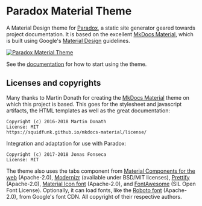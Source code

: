 # Paradox Material Theme

A Material Design theme for [Paradox], a static site generator geared
towards project documentation. It is based on the excellent [MkDocs Material], which is built
using Google's [Material Design] guidelines.

[![Paradox Material Theme](src/main/paradox/images/material.png)][Paradox Material Theme]

See the [documentation][Paradox Material Theme] for how to start using the theme.

## Licenses and copyrights

Many thanks to Martin Donath for creating the [MkDocs Material] theme on which
this project is based. This goes for the stylesheet and javascript artifacts,
the HTML templates as well as the great documentation:

    Copyright (c) 2016-2018 Martin Donath
    License: MIT
    https://squidfunk.github.io/mkdocs-material/license/

Integration and adaptation for use with Paradox:

    Copyright (c) 2017-2018 Jonas Fonseca
    License: MIT

The theme also uses the tabs component from [Material Components for the web] (Apache-2.0),
[Modernizr] (available under BSD/MIT licenses), [Prettify] (Apache-2.0),
[Material Icon font] (Apache-2.0), and [FontAwesome] (SIL Open Font License).
Optionally, it can load fonts, like the [Roboto font] (Apache-2.0), from Google's font CDN.
All copyright of their respective authors.

 [Paradox]: https://github.com/lightbend/paradox
 [Paradox Material Theme]: https://sbt.github.io/sbt-paradox-material-theme/
 [MkDocs Material]: https://github.com/squidfunk/mkdocs-material
 [Material Design]: https://material.io/guidelines/material-design/
 [FontAwesome]: http://fontawesome.io/
 [Modernizr]: https://www.modernizr.com
 [Prettify]: https://github.com/google/code-prettify
 [Roboto font]: https://github.com/google/roboto
 [Material Icon font]: https://github.com/google/material-design-icons
 [Material Components for the web]: https://github.com/material-components/material-components-web/

